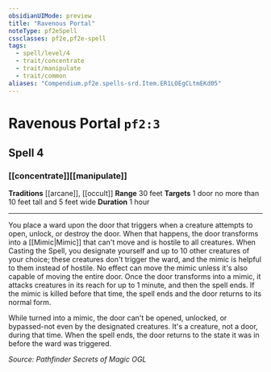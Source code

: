 ```yaml
---
obsidianUIMode: preview
title: "Ravenous Portal"
noteType: pf2eSpell
cssclasses: pf2e,pf2e-spell
tags:
  - spell/level/4
  - trait/concentrate
  - trait/manipulate
  - trait/common
aliases: "Compendium.pf2e.spells-srd.Item.ER1LOEgCLtmEKd05" 
---
```

# Ravenous Portal  `pf2:3`  
## Spell 4
### [[concentrate]][[manipulate]]
**Traditions** [[arcane]], [[occult]]
**Range** 30 feet
**Targets** 1 door no more than 10 feet tall and 5 feet wide
**Duration** 1 hour
* * * 
You place a ward upon the door that triggers when a creature attempts to open, unlock, or destroy the door. When that happens, the door transforms into a [[Mimic|Mimic]] that can't move and is hostile to all creatures. When Casting the Spell, you designate yourself and up to 10 other creatures of your choice; these creatures don't trigger the ward, and the mimic is helpful to them instead of hostile. No effect can move the mimic unless it's also capable of moving the entire door. Once the door transforms into a mimic, it attacks creatures in its reach for up to 1 minute, and then the spell ends. If the mimic is killed before that time, the spell ends and the door returns to its normal form.

While turned into a mimic, the door can't be opened, unlocked, or bypassed-not even by the designated creatures. It's a creature, not a door, during that time. When the spell ends, the door returns to the state it was in before the ward was triggered.

*Source: Pathfinder Secrets of Magic*
*OGL*